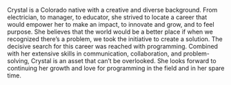 Crystal is a Colorado native with a creative and diverse background. From electrician, to manager, to educator, she strived to locate a career that would empower her to make an impact, to innovate and grow, and to feel purpose. She believes that the world would be a better place if when we recognized there’s a problem, we took the initiative to create a solution. The decisive search for this career was reached with programming. Combined with her extensive skills in communication, collaboration, and problem-solving, Crystal is an asset that can’t be overlooked. She looks forward to continuing her growth and love for programming in the field and in her spare time.
